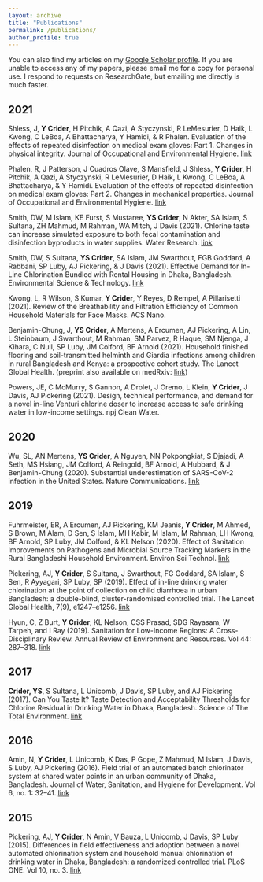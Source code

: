 ```yaml
---
layout: archive
title: "Publications"
permalink: /publications/
author_profile: true
---
```


You can also find my articles on my [Google Scholar profile](https://scholar.google.com/citations?user=yD_m398AAAAJ&hl=en). If you are unable to access any of my papers, please email me for a copy for personal use. I respond to requests on ResearchGate, but emailing me directly is much faster. 

## 2021

Shless, J, **Y Crider**, H Pitchik, A Qazi, A Styczynski, R LeMesurier, D Haik, L Kwong, C LeBoa, A Bhattacharya, Y Hamidi, & R Phalen. Evaluation of the effects of repeated disinfection on medical exam gloves: Part 1. Changes in physical integrity. Journal of Occupational and Environmental Hygiene. [link](https://doi.org/10.1080/15459624.2021.2015072)

Phalen, R, J Patterson, J Cuadros Olave, S Mansfield, J Shless, **Y Crider**, H Pitchik, A Qazi, A Styczynski, R LeMesurier, D Haik, L Kwong, C LeBoa, A Bhattacharya, & Y Hamidi. Evaluation of the effects of repeated disinfection on medical exam gloves: Part 2. Changes in mechanical properties. Journal of Occupational and Environmental Hygiene. [link](https://doi.org/10.1080/15459624.2021.2015073)

Smith, DW, M Islam, KE Furst, S Mustaree, **YS Crider**, N Akter, SA Islam, S Sultana, ZH Mahmud, M Rahman, WA Mitch, J Davis (2021). Chlorine taste can increase simulated exposure to both fecal contamination and disinfection byproducts in water supplies. Water Research. [link](https://doi.org/10.1016/j.watres.2021.117806)

Smith, DW, S Sultana, **YS Crider**, SA Islam, JM Swarthout, FGB Goddard, A Rabbani, SP Luby, AJ Pickering, & J Davis (2021). Effective Demand for In-Line Chlorination Bundled with Rental Housing in Dhaka, Bangladesh. Environmental Science & Technology. [link](https://doi.org/10.1021/acs.est.1c01308)

Kwong, L, R Wilson, S Kumar, **Y Crider**, Y Reyes, D Rempel, A Pillarisetti (2021). Review of the Breathability and Filtration Efficiency of Common Household Materials for Face Masks. ACS Nano.

Benjamin-Chung, J, **YS Crider**, A Mertens, A Ercumen, AJ Pickering, A Lin, L Steinbaum, J Swarthout, M Rahman, SM Parvez, R Haque, SM Njenga, J Kihara, C Null, SP Luby, JM Colford, BF Arnold (2021). Household finished flooring and soil-transmitted helminth and Giardia infections among children in rural Bangladesh and Kenya: a prospective cohort study. The Lancet Global Health.
(preprint also available on medRxiv: [link](https://doi.org/10.1101/2020.06.23.20138578))

Powers, JE, C McMurry, S Gannon, A Drolet, J Oremo, L Klein, **Y Crider**, J Davis, AJ Pickering (2021). Design, technical performance, and demand for a novel in-line Venturi chlorine doser to increase access to safe drinking water in low-income settings. npj Clean Water. 

## 2020
Wu, SL, AN Mertens, **YS Crider**, A Nguyen, NN Pokpongkiat, S Djajadi, A Seth, MS Hsiang, JM Colford, A Reingold, BF Arnold, A Hubbard, & J Benjamin-Chung (2020). Substantial underestimation of SARS-CoV-2 infection in the United States. Nature Communications. [link](https://doi.org/10.1038/s41467-020-18272-4)

## 2019
Fuhrmeister, ER, A Ercumen, AJ Pickering, KM Jeanis, **Y Crider**, M Ahmed, S Brown, M Alam, D Sen, S Islam, MH Kabir, M Islam, M Rahman, LH Kwong, BF Arnold, SP Luby, JM Colford, & KL Nelson (2020). Effect of Sanitation Improvements on Pathogens and Microbial Source Tracking Markers in the Rural Bangladeshi Household Environment. Environ Sci Technol. [link](https://doi.org/10.1021/acs.est.9b04835)

Pickering, AJ, **Y Crider**, S Sultana, J Swarthout, FG Goddard, SA Islam, S Sen, R Ayyagari, SP Luby, SP (2019). Effect of in-line drinking water chlorination at the point of collection on child diarrhoea in urban Bangladesh: a double-blind, cluster-randomised controlled trial. The Lancet Global Health, 7(9), e1247–e1256. [link](https://doi.org/10.1016/S2214-109X(19)30315-8)

Hyun, C, Z Burt, **Y Crider**, KL Nelson, CSS Prasad, SDG Rayasam, W Tarpeh, and I Ray (2019). Sanitation for Low-Income Regions: A Cross-Disciplinary Review. Annual Review of Environment and Resources. Vol 44: 287–318. [link](https://doi.org/10.1146/annurev-environ-101718-033327)

## 2017
**Crider, YS**, S Sultana, L Unicomb, J Davis, SP Luby, and AJ Pickering (2017). Can You Taste It? Taste Detection and Acceptability Thresholds for Chlorine Residual in Drinking Water in Dhaka, Bangladesh. Science of The Total Environment. [link](https://doi.org/10.1016/j.scitotenv.2017.09.135)

## 2016
Amin, N, **Y Crider**, L Unicomb, K Das, P Gope, Z Mahmud, M Islam, J Davis, S Luby, AJ Pickering (2016). Field trial of an automated batch chlorinator system at shared water points in an urban community of Dhaka, Bangladesh. Journal of Water, Sanitation, and Hygiene for Development. Vol 6, no. 1: 32–41. [link](https://doi.org/10.2166/washdev.2016.027)

## 2015
Pickering, AJ, **Y Crider**, N Amin, V Bauza, L Unicomb, J Davis, SP Luby (2015). Differences in field effectiveness and adoption between a novel automated chlorination system and household manual chlorination of drinking water in Dhaka, Bangladesh: a randomized controlled trial. PLoS ONE. Vol 10, no. 3. [link](https://doi.org/10.1371/journal.pone.0118397)
